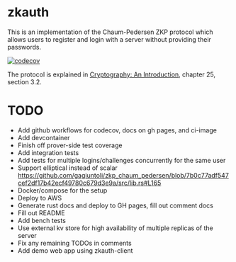 # zkauth

This is an implementation of the Chaum-Pedersen ZKP protocol which allows users to register and login with a server without providing their passwords.

[![codecov](https://codecov.io/gh/snormore/zkauth/graph/badge.svg?token=JN2KIKA175)](https://codecov.io/gh/snormore/zkauth)

The protocol is explained in [Cryptography: An Introduction](https://www.cs.umd.edu/~waa/414-F11/IntroToCrypto.pdf), chapter 25, section 3.2.

# TODO

- Add github workflows for codecov, docs on gh pages, and ci-image
- Add devcontainer
- Finish off prover-side test coverage
- Add integration tests
- Add tests for multiple logins/challenges concurrently for the same user
- Support elliptical instead of scalar https://github.com/gagiuntoli/zkp_chaum_pedersen/blob/7b0c77adf547cef2df17b42ecf49780c679d3e9a/src/lib.rs#L165
- Docker/compose for the setup
- Deploy to AWS
- Generate rust docs and deploy to GH pages, fill out comment docs
- Fill out README
- Add bench tests
- Use external kv store for high availability of multiple replicas of the server
- Fix any remaining TODOs in comments
- Add demo web app using zkauth-client
